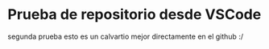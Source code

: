 # Prueba de repositorio desde VSCode

segunda prueba
esto es un calvartio mejor directamente en el github :/